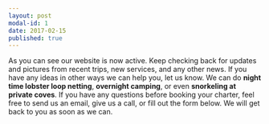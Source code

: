 ```yaml
---
layout: post
modal-id: 1
date: 2017-02-15
published: true
---
```

As you can see our website is now active.  Keep checking back for updates and pictures from recent trips, new services, and any other news.
If you have any ideas in other ways we can help you, let us know.  We can do <b>night time lobster loop netting</b>, <b>overnight camping</b>, or even <b>snorkeling at private coves</b>.
If you have any questions before booking your charter, feel free to send us an email, give us a call, or fill out the form below.  We will get back to you as soon as we can.


